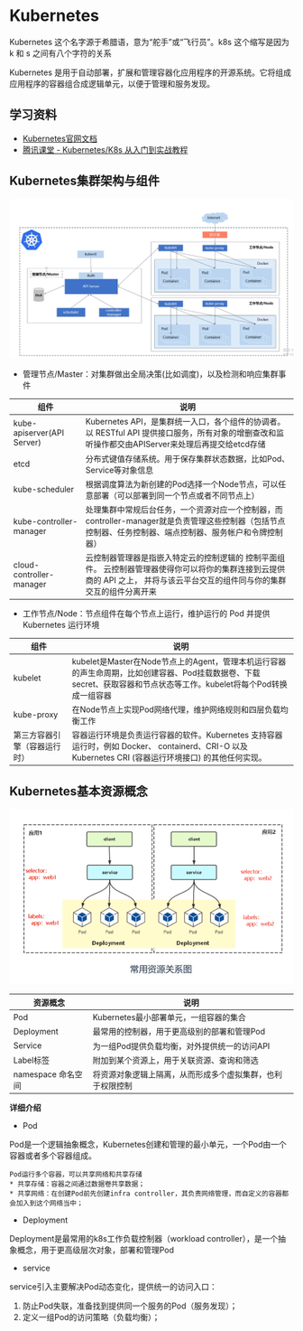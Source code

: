 # Kubernetes 

Kubernetes 这个名字源于希腊语，意为“舵手”或“飞行员”。k8s 这个缩写是因为 k 和 s 之间有八个字符的关系

Kubernetes 是用于自动部署，扩展和管理容器化应用程序的开源系统。它将组成应用程序的容器组合成逻辑单元，以便于管理和服务发现。

## 学习资料

- [Kubernetes官网文档](https://kubernetes.io/zh/docs/home/)
- [腾讯课堂 - Kubernetes/K8s 从入门到实战教程](https://ke.qq.com/course/2368264/8879200641753864)

## Kubernetes集群架构与组件

![Kubernetes集群架构与组件](Kubernetes集群架构与组件.jpg)

- 管理节点/Master：对集群做出全局决策(比如调度)，以及检测和响应集群事件

| 组件 | 说明 |
| --- | --- |
| kube-apiserver(API Server) | Kubernetes API，是集群统一入口，各个组件的协调者。以 RESTful API 提供接口服务，所有对象的增删查改和监听操作都交由APIServer来处理后再提交给etcd存储 |
| etcd | 分布式键值存储系统。用于保存集群状态数据，比如Pod、Service等对象信息 |
| kube-scheduler | 根据调度算法为新创建的Pod选择一个Node节点，可以任意部署（可以部署到同一个节点或者不同节点上）|
| kube-controller-manager | 处理集群中常规后台任务，一个资源对应一个控制器，而controller-manager就是负责管理这些控制器（包括节点控制器、任务控制器、端点控制器、服务帐户和令牌控制器） |
| cloud-controller-manager | 云控制器管理器是指嵌入特定云的控制逻辑的 控制平面组件。 云控制器管理器使得你可以将你的集群连接到云提供商的 API 之上， 并将与该云平台交互的组件同与你的集群交互的组件分离开来 |

- 工作节点/Node：节点组件在每个节点上运行，维护运行的 Pod 并提供 Kubernetes 运行环境

| 组件 | 说明 |
| --- | --- |
| kubelet | kubelet是Master在Node节点上的Agent，管理本机运行容器的声生命周期，比如创建容器、Pod挂载数据卷、下载secret、获取容器和节点状态等工作。kubelet将每个Pod转换成一组容器 |
| kube-proxy | 在Node节点上实现Pod网络代理，维护网络规则和四层负载均衡工作 |
| 第三方容器引擎（容器运行时） | 容器运行环境是负责运行容器的软件。Kubernetes 支持容器运行时，例如 Docker、 containerd、CRI-O 以及 Kubernetes CRI (容器运行环境接口) 的其他任何实现。 |


## Kubernetes基本资源概念

![常用资源关系图](常用资源关系图.jpg)

| 资源概念 | 说明 |
| --- | --- |
| Pod | Kubernetes最小部署单元，一组容器的集合 |
| Deployment | 最常用的控制器，用于更高级别的部署和管理Pod |
| Service | 为一组Pod提供负载均衡，对外提供统一的访问API |
| Label标签 | 附加到某个资源上，用于关联资源、查询和筛选 |
| namespace 命名空间 | 将资源对象逻辑上隔离，从而形成多个虚拟集群，也利于权限控制 |

**详细介绍**

- Pod

Pod是一个逻辑抽象概念，Kubernetes创建和管理的最小单元，一个Pod由一个容器或者多个容器组成。

``` 
Pod运行多个容器，可以共享网络和共享存储
* 共享存储：容器之间通过数据卷共享数据；
* 共享网络：在创建Pod前先创建infra controller，其负责网络管理，而自定义的容器都会加入到这个网络当中；
```

- Deployment

Deployment是最常用的k8s工作负载控制器（workload controller），是一个抽象概念，用于更高级层次对象，部署和管理Pod

- service

service引入主要解决Pod动态变化，提供统一的访问入口：
1. 防止Pod失联，准备找到提供同一个服务的Pod（服务发现）；
2. 定义一组Pod的访问策略（负载均衡）；


